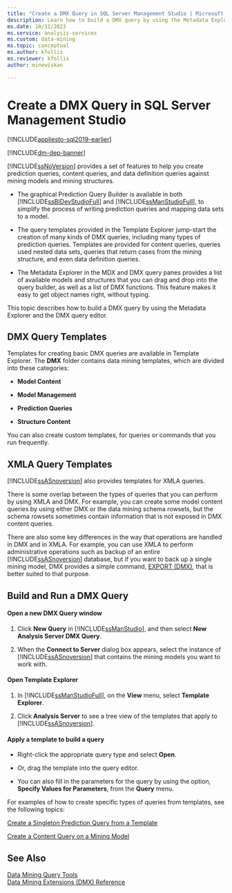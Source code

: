 ```yaml
---
title: "Create a DMX Query in SQL Server Management Studio | Microsoft Docs"
description: Learn how to build a DMX query by using the Metadata Explorer and the DMX query editor SQL Server Data Tools.
ms.date: 10/31/2023
ms.service: analysis-services
ms.custom: data-mining
ms.topic: conceptual
ms.author: kfollis
ms.reviewer: kfollis
author: minewiskan

---
```

# Create a DMX Query in SQL Server Management Studio
[!INCLUDE[appliesto-sql2019-earlier](../includes/appliesto-sql2019-earlier.md)]

[!INCLUDE[dm-dep-banner](../includes/dm-dep-banner.md)]

  [!INCLUDE[ssNoVersion](../includes/ssnoversion-md.md)] provides a set of features to help you create prediction queries, content queries, and data definition queries against mining models and mining structures.  
  
-   The graphical Prediction Query Builder is available in both [!INCLUDE[ssBIDevStudioFull](../includes/ssbidevstudiofull-md.md)] and [!INCLUDE[ssManStudioFull](../includes/ssmanstudiofull-md.md)], to simplify the process of writing prediction queries and mapping data sets to a model.  
  
-   The query templates provided in the Template Explorer jump-start the creation of many kinds of DMX queries, including many types of prediction queries. Templates are provided for content queries, queries used nested data sets, queries that return cases from the mining structure, and even data definition queries.  
  
-   The Metadata Explorer in the MDX and DMX query panes provides a list of available models and structures that you can drag and drop into the query builder, as well as a list of DMX functions. This feature makes it easy to get object names right, without typing.  
  
 This topic describes how to build a DMX query by using the Metadata Explorer and the DMX query editor.  
  
##  <a name="BKMK_Templates"></a> DMX Query Templates  
 Templates for creating basic DMX queries are available in Template Explorer. The **DMX** folder contains data mining templates, which are divided into these categories:  
  
-   **Model Content**  
  
-   **Model Management**  
  
-   **Prediction Queries**  
  
-   **Structure Content**  
  
 You can also create custom templates, for queries or commands that you run frequently.  
  
## XMLA Query Templates  
 [!INCLUDE[ssASnoversion](../includes/ssasnoversion-md.md)] also provides templates for XMLA queries.  
  
 There is some overlap between the types of queries that you can perform by using XMLA and DMX. For example, you can create some model content queries by using either DMX or the data mining schema rowsets, but the schema rowsets sometimes contain information that is not exposed in DMX content queries.  
  
 There are also some key differences in the way that operations are handled in DMX and in XMLA. For example, you can use XMLA to perform administrative operations such as backup of an entire [!INCLUDE[ssASnoversion](../includes/ssasnoversion-md.md)] database, but if you want to back up a single mining model, DMX provides a simple command, [EXPORT &#40;DMX&#41;](/sql/dmx/export-dmx), that is better suited to that purpose.  
  
##  <a name="BKMK_Building_Queries"></a> Build and Run a DMX Query  
  
#### Open a new DMX Query window  
  
1.  Click **New Query** in [!INCLUDE[ssManStudio](../includes/ssmanstudio-md.md)], and then select **New Analysis Server DMX Query**.  
  
2.  When the **Connect to Server** dialog box appears, select the instance of [!INCLUDE[ssASnoversion](../includes/ssasnoversion-md.md)] that contains the mining models you want to work with.  
  
#### Open Template Explorer  
  
1.  In [!INCLUDE[ssManStudioFull](../includes/ssmanstudiofull-md.md)], on the **View** menu, select **Template Explorer**.  
  
2.  Click **Analysis Server** to see a tree view of the templates that apply to [!INCLUDE[ssASnoversion](../includes/ssasnoversion-md.md)].  
  
#### Apply a template to build a query  
  
-   Right-click the appropriate query type and select **Open**.  
  
-   Or, drag the template into the query editor.  
  
-   You can also fill in the parameters for the query by using the option, **Specify Values for Parameters**, from the **Query** menu.  
  
 For examples of how to create specific types of queries from templates, see the following topics:  
  
 [Create a Singleton Prediction Query from a Template](../../analysis-services/data-mining/create-a-singleton-prediction-query-from-a-template.md)  
  
 [Create a Content Query on a Mining Model](../../analysis-services/data-mining/create-a-content-query-on-a-mining-model.md)  
  
## See Also  
 [Data Mining Query Tools](../../analysis-services/data-mining/data-mining-query-tools.md)   
 [Data Mining Extensions &#40;DMX&#41; Reference](/sql/dmx/data-mining-extensions-dmx-reference)  
  
  
